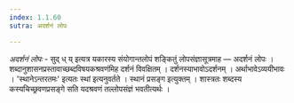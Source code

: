 ```yaml
---
index: 1.1.60
sutra: अदर्शनं लोपः

---
```

_अदर्शनं लोपः_ - सुद् ध् य् इत्यत्र यकारस्य संयोगान्तलोपं शङ्कितुं लोपसंज्ञासूत्रमाह — अदर्शनं लोपः । शब्दानुशासनप्रस्तावाच्छब्दविषयकश्रवणंमिह दर्शनं विवक्षितम् । दर्शनस्याभावोऽदर्शनम् । अर्थाभावेऽव्ययीभावः । 'स्थानेऽन्तरतमः' इत्यतः स्थां इत्यनुवर्तते । स्थानं प्रसङ्ग इत्युक्तम् । शास्त्रतः शब्दस्य कस्यचिच्छ्रवणप्रसङ्गे सति यदश्रवणं तल्लोपसंज्ञं भवतीत्यर्थः ।
